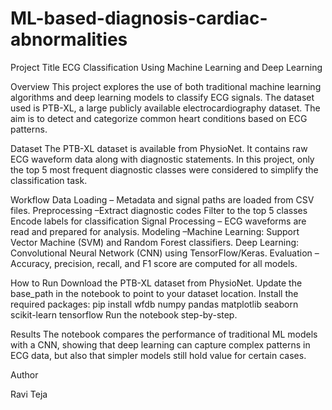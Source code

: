 # ML-based-diagnosis-cardiac-abnormalities
Project Title
ECG Classification Using Machine Learning and Deep Learning

Overview
This project explores the use of both traditional machine learning algorithms and deep learning models to classify ECG signals. The dataset used is PTB-XL, a large publicly available electrocardiography dataset. The aim is to detect and categorize common heart conditions based on ECG patterns.

Dataset
The PTB-XL dataset is available from PhysioNet. It contains raw ECG waveform data along with diagnostic statements. In this project, only the top 5 most frequent diagnostic classes were considered to simplify the classification task.

Workflow
Data Loading – Metadata and signal paths are loaded from CSV files.
Preprocessing –Extract diagnostic codes
Filter to the top 5 classes
Encode labels for classification
Signal Processing – ECG waveforms are read and prepared for analysis.
Modeling –Machine Learning: Support Vector Machine (SVM) and Random Forest classifiers.
Deep Learning: Convolutional Neural Network (CNN) using TensorFlow/Keras.
Evaluation – Accuracy, precision, recall, and F1 score are computed for all models.

How to Run
Download the PTB-XL dataset from PhysioNet.
Update the base_path in the notebook to point to your dataset location.
Install the required packages:
pip install wfdb numpy pandas matplotlib seaborn scikit-learn tensorflow
Run the notebook step-by-step.

Results
The notebook compares the performance of traditional ML models with a CNN, showing that deep learning can capture complex patterns in ECG data, but also that simpler models still hold value for certain cases.

Author

Ravi Teja
